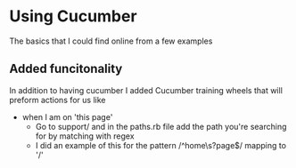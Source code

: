 # Using Cucumber

The basics that I could find online from a few examples

## Added funcitonality

In addition to having cucumber I added Cucumber training wheels that will preform actions for us like
* when I am on 'this page'
  * Go to support/ and in the paths.rb file add the path you're searching for by matching with regex
  * I did an example of this for the pattern /^home\s?page$/ mapping to '/' 



